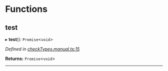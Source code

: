 

# Functions

<a id="test"></a>

##  test

▸ **test**(): `Promise`<`void`>

*Defined in [checkTypes.manual.ts:15](https://github.com/polkadot-js/api/blob/9d00dce/packages/api/src/checkTypes.manual.ts#L15)*

**Returns:** `Promise`<`void`>

___

